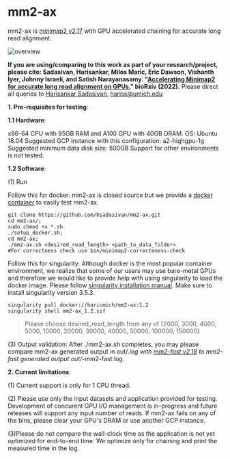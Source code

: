 # mm2-ax
 
mm2-ax is [minimap2 v2.17](https://github.com/lh3/minimap2/tree/7bc87b4175dcf3b6df7d4f6ae9db5f3eadd30302) with GPU accelerated chaining for accurate long read alignment.



![overview](https://user-images.githubusercontent.com/84148853/159078375-9ec1b75a-72cd-4e51-be34-4877e8144ef4.png)



**If you are using/comparing to this work as part of your research/project, please cite: Sadasivan, Harisankar, Milos Maric, Eric Dawson, Vishanth Iyer, Johnny Israeli, and Satish Narayanasamy. "[Accelerating Minimap2 for accurate long read alignment on GPUs.](https://www.biorxiv.org/content/10.1101/2022.03.09.483575v1.full.pdf)" bioRxiv (2022).**
Please direct all queries to [Harisankar Sadasivan](https://github.com/harisankarsadasivan?tab=repositories), hariss@umich.edu


**1. Pre-requisites for testing**:

**1.1 Hardware**:

x86-64 CPU with 85GB RAM and A100 GPU with 40GB DRAM. OS:  Ubuntu 18.04
Suggested GCP instance with this configuration: a2-highgpu-1g
Suggested minimum data disk size: 500GB
Support for other environments is not tested.

**1.2 Software**:

(1) Run 

Follow this for docker:
mm2-ax is closed source but we provide a [docker container](https://hub.docker.com/repository/docker/hariumich/mm2-ax) to easily test mm2-ax. 
```
git clone https://github.com/hsadasivan/mm2-ax.git
cd mm2-ax/;
sudo chmod +x *.sh
./setup_docker.sh;
cd mm2-ax;
./mm2-ax.sh <desired_read_length> <path_to_data_folder>
#For correctness check use bin/minimap2-correcteness-check
```

Follow this for singularity:
Although docker is the most popular container environment, we realize that some of our users may use bare-metal GPUs and therefore we would like to provide help with using singularity to load the docker image. Please follow [singularity installation manual](https://docs.sylabs.io/guides/3.0/user-guide/quick_start.html#:~:text=Singularity%20v3.,image%20format%20that%20is%20writable.). Make sure to install singularity version 3.5.3.


```
singularity pull docker://hariumich/mm2-ax:1.2
singularity shell mm2-ax_1.2.sif
```
>Please choose desired_read_length from any of {2000, 3000, 4000, 5000, 10000, 20000, 30000, 40000, 50000, 100000, 150000}

(3) Output validation: After ./mm2-ax.sh completes, you may please compare mm2-ax generated output in out/*.log with [mm2-fast v2.18](https://github.com/lh3/minimap2/tree/d6e6811a0f797e2a8391b02497b99739e7a14c31) to mm2-fast generated output out/*-mm2-fast.log.


**2. Current limitations**:

(1) Current support is only for 1 CPU thread.

(2) Please use only the input datasets and application provided for testing. Development of concurent GPU I/O management is in-progress and future releases will support any input number of reads. If mm2-ax fails on any of the bins, please clear your GPU's DRAM or use another GCP instance.

(3)Please do not compare the wall-clock time as the application is not yet optimized for end-to-end time. We optimize only for chaining and print the measured time in the log.


